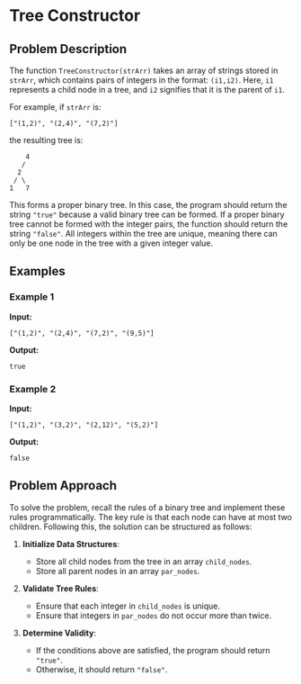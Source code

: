 # Tree Constructor

## Problem Description
The function `TreeConstructor(strArr)` takes an array of strings stored in `strArr`, which contains pairs of integers in the format: `(i1,i2)`. Here, `i1` represents a child node in a tree, and `i2` signifies that it is the parent of `i1`.

For example, if `strArr` is:

```plaintext
["(1,2)", "(2,4)", "(7,2)"]
```

the resulting tree is:

```
    4
   /
  2
 / \
1   7
```

This forms a proper binary tree. In this case, the program should return the string `"true"` because a valid binary tree can be formed. If a proper binary tree cannot be formed with the integer pairs, the function should return the string `"false"`. All integers within the tree are unique, meaning there can only be one node in the tree with a given integer value.

## Examples

### Example 1
**Input:**

```plaintext
["(1,2)", "(2,4)", "(7,2)", "(9,5)"]
```

**Output:**

```plaintext
true
```

### Example 2
**Input:**

```plaintext
["(1,2)", "(3,2)", "(2,12)", "(5,2)"]
```

**Output:**

```plaintext
false
```

## Problem Approach
To solve the problem, recall the rules of a binary tree and implement these rules programmatically. The key rule is that each node can have at most two children. Following this, the solution can be structured as follows:

1. **Initialize Data Structures**:
   - Store all child nodes from the tree in an array `child_nodes`.
   - Store all parent nodes in an array `par_nodes`.

2. **Validate Tree Rules**:
   - Ensure that each integer in `child_nodes` is unique.
   - Ensure that integers in `par_nodes` do not occur more than twice.

3. **Determine Validity**:
   - If the conditions above are satisfied, the program should return `"true"`.
   - Otherwise, it should return `"false"`.

